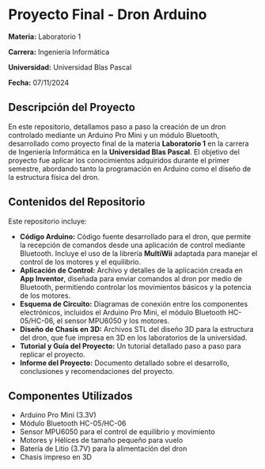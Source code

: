 <!DOCTYPE html>
<html lang="es">
<head>
  <meta charset="UTF-8">
  <title>Proyecto Final - Dron Arduino</title>
</head>
<body>
  <h1>Proyecto Final - Dron Arduino</h1>
  <p><strong>Materia:</strong> Laboratorio 1</p>
  <p><strong>Carrera:</strong> Ingeniería Informática</p>
  <p><strong>Universidad:</strong> Universidad Blas Pascal</p>
  <p><strong>Fecha:</strong> 07/11/2024</p>

  <h2>Descripción del Proyecto</h2>
  <p>En este repositorio, detallamos paso a paso la creación de un dron controlado mediante un Arduino Pro Mini y un módulo Bluetooth, desarrollado como proyecto final de la materia <strong>Laboratorio 1</strong> en la carrera de Ingeniería Informática en la <strong>Universidad Blas Pascal</strong>. El objetivo del proyecto fue aplicar los conocimientos adquiridos durante el primer semestre, abordando tanto la programación en Arduino como el diseño de la estructura física del dron.</p>

  <h2>Contenidos del Repositorio</h2>
  <p>Este repositorio incluye:</p>
  <ul>
    <li><strong>Código Arduino:</strong> Código fuente desarrollado para el dron, que permite la recepción de comandos desde una aplicación de control mediante Bluetooth. Incluye el uso de la librería <strong>MultiWii</strong> adaptada para manejar el control de los motores y el equilibrio.</li>
    <li><strong>Aplicación de Control:</strong> Archivo y detalles de la aplicación creada en <strong>App Inventor</strong>, diseñada para enviar comandos al dron por medio de Bluetooth, permitiendo controlar los movimientos básicos y la potencia de los motores.</li>
    <li><strong>Esquema de Circuito:</strong> Diagramas de conexión entre los componentes electrónicos, incluidos el Arduino Pro Mini, el módulo Bluetooth HC-05/HC-06, el sensor MPU6050 y los motores.</li>
    <li><strong>Diseño de Chasis en 3D:</strong> Archivos STL del diseño 3D para la estructura del dron, que fue impresa en 3D en los laboratorios de la universidad.</li>
    <li><strong>Tutorial y Guía del Proyecto:</strong> Un tutorial detallado paso a paso para replicar el proyecto.</li>
    <li><strong>Informe del Proyecto:</strong> Documento detallado sobre el desarrollo, conclusiones y recomendaciones del proyecto.</li>
  </ul>

  <h2>Componentes Utilizados</h2>
  <ul>
    <li>Arduino Pro Mini (3.3V)</li>
    <li>Módulo Bluetooth HC-05/HC-06</li>
    <li>Sensor MPU6050 para el control de equilibrio y movimiento</li>
    <li>Motores y Hélices de tamaño pequeño para vuelo</li>
    <li>Batería de Litio (3.7V) para la alimentación del dron</li>
    <li>Chasis impreso en 3D</li>
  </ul>
</body>
</html>

